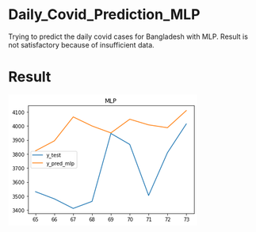 # Daily_Covid_Prediction_MLP
Trying to predict the daily covid cases for Bangladesh with MLP. Result is not satisfactory because of insufficient data. 
# Result
<img src="result.png">
